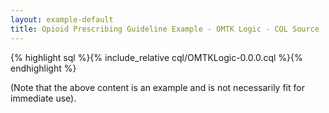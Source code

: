 ```yaml
---
layout: example-default
title: Opioid Prescribing Guideline Example - OMTK Logic - CQL Source
---
```


{% highlight sql %}{% include_relative cql/OMTKLogic-0.0.0.cql %}{% endhighlight %}

(Note that the above content is an example and is not necessarily fit for immediate use).

